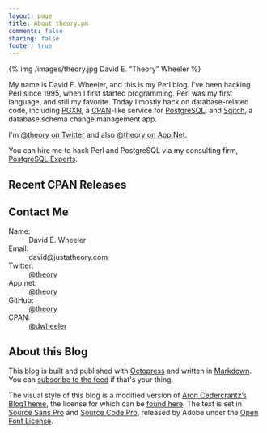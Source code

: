 ```yaml
---
layout: page
title: About theory.pm
comments: false
sharing: false
footer: true
---
```


{% img /images/theory.jpg David E. “Theory” Wheeler %}

My name is David E. Wheeler, and this is my Perl blog. I've been hacking Perl
since 1995, when I first started programming. Perl was my first language, and
still my favorite. Today I mostly hack on database-related code, including
[PGXN](http://pgxn.org/), a [CPAN](https://metacpan.org/)-like service for
[PostgreSQL](http://www.postgresql.org/), and [Sqitch](http://sqitch.org/),
a database schema change management app.

I'm [@theory on Twitter](https://twitter.com/theory/) and also
[@theory on App.Net](https://alpha.app.net/theory/).

You can hire me to hack Perl and PostgreSQL via my consulting firm,
[PostgreSQL Experts](http://pgexperts.com/).

Recent CPAN Releases
--------------------

<script type="text/javascript">
function dists(data) {
    document.write('<dl>');
    for (i in data.hits.hits) {
        var dist = data.hits.hits[i].fields;
        document.write(
            '<dt><a href="http://metacpan.org/release/DWHEELER/' + dist.name +
            '">' + dist.distribution + '</a></dt>' +
            '<dd>' + dist.abstract + '</dd>'
        );
    }
    document.write('</dl>');
}
 </script>
 
<script type="text/javascript"
         src="http://api.metacpan.org/v0/release/_search?q=author:DWHEELER+AND+status:latest&fields=name,distribution,abstract&size=10&sort=date:desc&callback=dists">
</script>

Contact Me
----------

<section class="vcard" itemtype="http://data-vocabulary.org/Person"><p></p>
<dl>
    <dt>Name:</dt>
    <dd itemprop="name">David E. Wheeler</dd>
    <dt>Email:</dt>
    <dd>david@justatheory.com</dd>
    <dt>Twitter:</dt>
    <dd itemprop="url"><a href="https://twitter.com/theory">@theory</a></dd>
    <dt>App.net:</dt>
    <dd itemprop="url"><a href="https://alpha.app.net/theory">@theory</a></dd>
    <dt>GitHub:</dt>
    <dd itemprop="url"><a href="https://github.com/theory">@theory</a></dd>
    <dt>CPAN:</dt>
    <dd itemprop="url"><a href="https://metacpan.org/author/DWHEELER">@dwheeler</a></dd>
</dl>
</section>

About this Blog
---------------

This blog is built and published with [Octopress](http://octopress.org/) and
written in [Markdown](http://daringfireball.net/projects/markdown/). You can
[subscribe to the feed](/atom.xml) if that's your thing.

The visual style of this blog is a modified version of
[Aron Cedercrantz’s BlogTheme](https://github.com/rastersize/BlogTheme), the
license for which can be
[found here](https://github.com/rastersize/BlogTheme/blob/master/LICENSE). The
text is set in [Source Sans Pro](https://github.com/adobe/source-sans-pro) and
[Source Code Pro](https://github.com/adobe/source-code-pro), released by Adobe under the
[Open Font License](https://github.com/adobe/source-code-pro/blob/master/LICENSE.txt).

